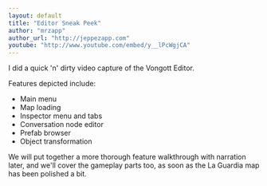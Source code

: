 ```yaml
---
layout: default
title: "Editor Sneak Peek"
author: "mrzapp"
author_url: "http://jeppezapp.com"
youtube: "http://www.youtube.com/embed/y__lPcWgjCA"
---
```

I did a quick 'n' dirty video capture of the Vongott Editor.  
  
Features depicted include:

- Main menu
- Map loading
- Inspector menu and tabs
- Conversation node editor
- Prefab browser
- Object transformation

We will put together a more thorough feature walkthrough with narration later, and we'll cover the gameplay parts too, as soon as the La Guardia map has been polished a bit.
